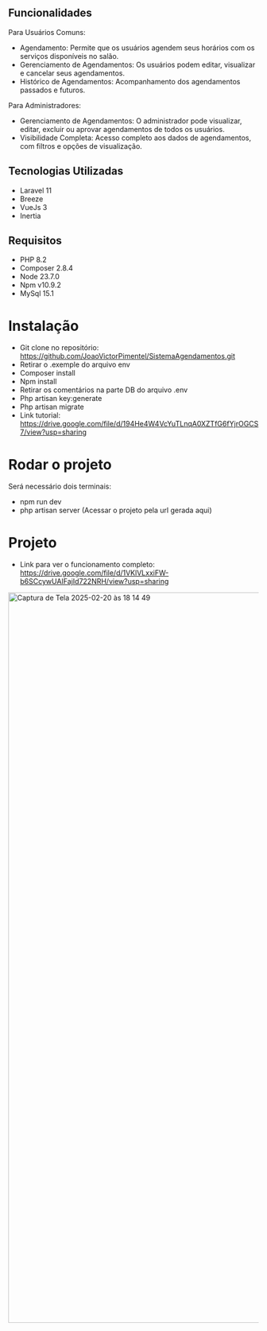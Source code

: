 ## Funcionalidades

Para Usuários Comuns: <br>
 - Agendamento: Permite que os usuários agendem seus horários com os serviços disponíveis no salão. <br>
 - Gerenciamento de Agendamentos: Os usuários podem editar, visualizar e cancelar seus agendamentos. <br>
 - Histórico de Agendamentos: Acompanhamento dos agendamentos passados e futuros. <br>

Para Administradores: <br>
- Gerenciamento de Agendamentos: O administrador pode visualizar, editar, excluir ou aprovar agendamentos de todos os usuários. <br>
- Visibilidade Completa: Acesso completo aos dados de agendamentos, com filtros e opções de visualização. <br>

## Tecnologias Utilizadas
- Laravel 11
- Breeze
- VueJs 3
- Inertia

## Requisitos
- PHP 8.2
- Composer 2.8.4
- Node 23.7.0
- Npm v10.9.2
- MySql 15.1

# Instalação 
- Git clone no repositório: https://github.com/JoaoVictorPimentel/SistemaAgendamentos.git
- Retirar o .exemple do arquivo env
- Composer install
- Npm install
- Retirar os comentários na parte DB do arquivo .env
- Php artisan key:generate
- Php artisan migrate
- Link tutorial: https://drive.google.com/file/d/194He4W4VcYuTLnqA0XZTfG6fYjrOGCS7/view?usp=sharing

# Rodar o projeto
Será necessário dois terminais: 
- npm run dev
- php artisan server (Acessar o projeto pela url gerada aqui)

# Projeto
- Link para ver o funcionamento completo: https://drive.google.com/file/d/1VKlVLxxiFW-b6SCcywUAIFajId722NRH/view?usp=sharing
  
<img width="1469" alt="Captura de Tela 2025-02-20 às 18 14 49" src="https://github.com/user-attachments/assets/2f443492-4540-4990-9bee-24792ece4f83" />



